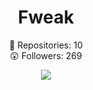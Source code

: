 <h1 align="center"> Fweak </h1>
<p align="center">
  📝  Repositories: 10<br>
  😲  Followers: 269<br>
</p>

<p align="center">
 <img src="https://spotify-github-profile.vercel.app/api/view?uid=sbnh29wynv64zny3f7a6t7feo&cover_image=true&theme=novatorem&bar_color=000000&bar_color_cover=false"/>
</p>